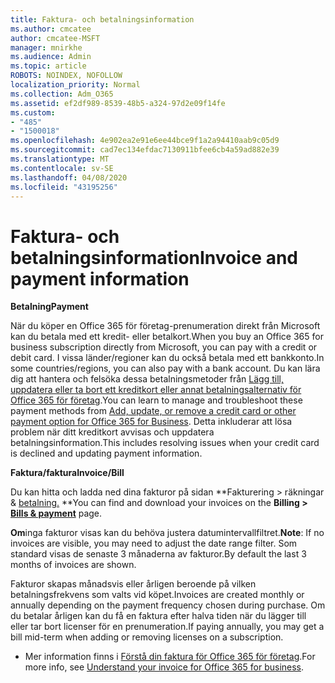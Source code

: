 ```yaml
---
title: Faktura- och betalningsinformation
ms.author: cmcatee
author: cmcatee-MSFT
manager: mnirkhe
ms.audience: Admin
ms.topic: article
ROBOTS: NOINDEX, NOFOLLOW
localization_priority: Normal
ms.collection: Adm_O365
ms.assetid: ef2df989-8539-48b5-a324-97d2e09f14fe
ms.custom:
- "485"
- "1500018"
ms.openlocfilehash: 4e902ea2e91e6ee44bce9f1a2a94410aab9c05d9
ms.sourcegitcommit: cad7ec134efdac7130911bfee6cb4a59ad882e39
ms.translationtype: MT
ms.contentlocale: sv-SE
ms.lasthandoff: 04/08/2020
ms.locfileid: "43195256"
---
```

# <a name="invoice-and-payment-information"></a><span data-ttu-id="14049-102">Faktura- och betalningsinformation</span><span class="sxs-lookup"><span data-stu-id="14049-102">Invoice and payment information</span></span>

<span data-ttu-id="14049-103">**Betalning**</span><span class="sxs-lookup"><span data-stu-id="14049-103">**Payment**</span></span>

<span data-ttu-id="14049-104">När du köper en Office 365 för företag-prenumeration direkt från Microsoft kan du betala med ett kredit- eller betalkort.</span><span class="sxs-lookup"><span data-stu-id="14049-104">When you buy an Office 365 for business subscription directly from Microsoft, you can pay with a credit or debit card.</span></span>  <span data-ttu-id="14049-105">I vissa länder/regioner kan du också betala med ett bankkonto.</span><span class="sxs-lookup"><span data-stu-id="14049-105">In some countries/regions, you can also pay with a bank account.</span></span>  <span data-ttu-id="14049-106">Du kan lära dig att hantera och felsöka dessa betalningsmetoder från [Lägg till, uppdatera eller ta bort ett kreditkort eller annat betalningsalternativ för Office 365 för företag](https://go.microsoft.com/fwlink/?linkid=2118133).</span><span class="sxs-lookup"><span data-stu-id="14049-106">You can learn to manage and troubleshoot these payment methods from [Add, update, or remove a credit card or other payment option for Office 365 for Business](https://go.microsoft.com/fwlink/?linkid=2118133).</span></span>  <span data-ttu-id="14049-107">Detta inkluderar att lösa problem när ditt kreditkort avvisas och uppdatera betalningsinformation.</span><span class="sxs-lookup"><span data-stu-id="14049-107">This includes resolving issues when your credit card is declined and updating payment information.</span></span>

<span data-ttu-id="14049-108">**Faktura/faktura**</span><span class="sxs-lookup"><span data-stu-id="14049-108">**Invoice/Bill**</span></span>

<span data-ttu-id="14049-109">Du kan hitta och ladda ned dina fakturor på sidan \*\*Fakturering > räkningar & [betalning.](https://go.microsoft.com/fwlink/p/?linkid=848039) \*\*</span><span class="sxs-lookup"><span data-stu-id="14049-109">You can find and download your invoices on the **Billing > [Bills & payment](https://go.microsoft.com/fwlink/p/?linkid=848039)** page.</span></span>  

<span data-ttu-id="14049-110">**Om**inga fakturor visas kan du behöva justera datumintervallfiltret.</span><span class="sxs-lookup"><span data-stu-id="14049-110">**Note**: If no invoices are visible, you may need to adjust the date range filter.</span></span>  <span data-ttu-id="14049-111">Som standard visas de senaste 3 månaderna av fakturor.</span><span class="sxs-lookup"><span data-stu-id="14049-111">By default the last 3 months of invoices are shown.</span></span>

<span data-ttu-id="14049-112">Fakturor skapas månadsvis eller årligen beroende på vilken betalningsfrekvens som valts vid köpet.</span><span class="sxs-lookup"><span data-stu-id="14049-112">Invoices are created monthly or annually depending on the payment frequency chosen during purchase.</span></span>  <span data-ttu-id="14049-113">Om du betalar årligen kan du få en faktura efter halva tiden när du lägger till eller tar bort licenser för en prenumeration.</span><span class="sxs-lookup"><span data-stu-id="14049-113">If paying annually, you may get a bill mid-term when adding or removing licenses on a subscription.</span></span>
 
- <span data-ttu-id="14049-114">Mer information finns i [Förstå din faktura för Office 365 för företag](https://go.microsoft.com/fwlink/?linkid=2119101).</span><span class="sxs-lookup"><span data-stu-id="14049-114">For more info, see [Understand your invoice for Office 365 for business](https://go.microsoft.com/fwlink/?linkid=2119101).</span></span>
